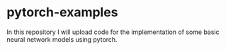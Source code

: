 # pytorch-examples
In this repository I will upload code for the implementation of some basic neural network models using pytorch.
